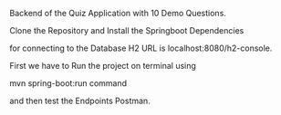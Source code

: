 Backend of the Quiz Application with 10 Demo Questions.

Clone the Repository 
and Install the Springboot Dependencies 

for connecting to the Database H2
URL is localhost:8080/h2-console.

First we have to Run the project on terminal using

mvn spring-boot:run command 

and then test the Endpoints Postman.
